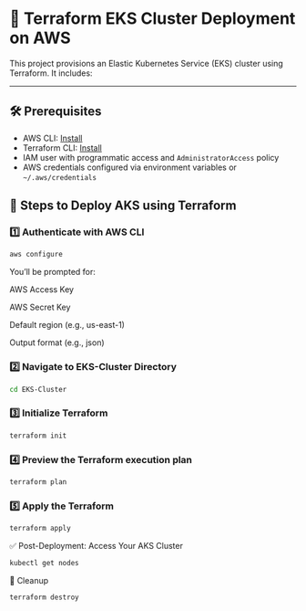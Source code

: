 
# 🚀 Terraform EKS Cluster Deployment on AWS

This project provisions an Elastic Kubernetes Service (EKS) cluster using Terraform. It includes:

---

## 🛠️ Prerequisites

- AWS CLI: [Install](https://docs.aws.amazon.com/cli/latest/userguide/install-cliv2.html)
- Terraform CLI: [Install](https://developer.hashicorp.com/terraform/downloads)
- IAM user with programmatic access and `AdministratorAccess` policy
- AWS credentials configured via environment variables or `~/.aws/credentials`

## 🧪 Steps to Deploy AKS using Terraform

### 1️⃣ Authenticate with AWS CLI


```bash
aws configure
```
You’ll be prompted for:

AWS Access Key

AWS Secret Key

Default region (e.g., us-east-1)

Output format (e.g., json)


### 2️⃣ Navigate to EKS-Cluster Directory 
```bash
cd EKS-Cluster
```


### 3️⃣ Initialize Terraform
```bash
terraform init
```

### 4️⃣ Preview the Terraform execution plan
```bash
terraform plan
```

### 5️⃣ Apply the Terraform 
```bash
terraform apply
```

✅ Post-Deployment: Access Your AKS Cluster

```bash
kubectl get nodes
```



🧹 Cleanup
```bash
terraform destroy
```
